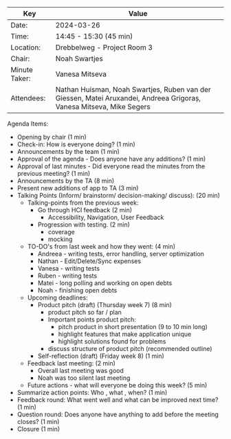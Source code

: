 | Key           | Value                                                                                                                |
|---------------|----------------------------------------------------------------------------------------------------------------------|
| Date:         | 2024-03-26                                                                                                           |
| Time:         | 14:45 - 15:30 (45 min)                                                                                               |
| Location:     | Drebbelweg - Project Room 3                                                                                          |
| Chair:        | Noah Swartjes                                                                                                        |
| Minute Taker: | Vanesa Mitseva                                                                                                       |
| Attendees:    | Nathan Huisman, Noah Swartjes, Ruben van der Giessen, Matei Aruxandei, Andreea Grigoraș, Vanesa Mitseva, Mike Segers |

Agenda Items:
- Opening by chair (1 min)
- Check-in: How is everyone doing? (1 min)
- Announcements by the team (1 min)
- Approval of the agenda - Does anyone have any additions? (1 min)
- Approval of last minutes - Did everyone read the minutes from the previous meeting? (1 min)
- Announcements by the TA (8 min)
- Present new additions of app to TA (3 min)
- Talking Points (Inform/ brainstorm/ decision-making/ discuss): (20 min)
  - Talking-points from the previous week:
    - Go through HCI feedback (2 min)
      - Accessibility, Navigation, User Feedback
    - Progression with testing. (2 min)
      - coverage 
      - mocking
  - TO-DO's from last week and how they went: (4 min)
    - Andreea - writing tests, error handling, server optimization
    - Nathan - Edit/Delete/Sync expenses
    - Vanesa - writing tests
    - Ruben - writing tests
    - Matei - long polling and working on open debts
    - Noah - finishing open debts
  - Upcoming deadlines:
    - Product pitch (draft) (Thursday week 7) (8 min)
      - product pitch so far / plan
      - Important points product pitch:
        - pitch product in short presentation (9 to 10 min long)
        - highlight features that make application unique
        - highlight solutions found for problems
      - discuss structure of product pitch (recommended outline)
    - Self-reflection (draft) (Friday week 8) (1 min)
  - Feedback last meeting: (2 min)
    - Overall last meeting was good
    - Noah was too silent last meeting
  - Future actions - what will everyone be doing this week? (5 min)
- Summarize action points: Who , what , when? (1 min)
- Feedback round: What went well and what can be improved next time? (1 min)
- Question round: Does anyone have anything to add before the meeting closes? (1 min)
- Closure (1 min)